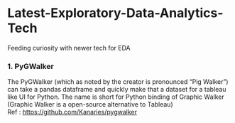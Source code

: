 # Latest-Exploratory-Data-Analytics-Tech
Feeding curiosity with newer tech for EDA

### 1. PyGWalker
The PyGWalker (which as noted by the creator is pronounced “Pig Walker”) can take a pandas dataframe and quickly make that a dataset for a tableau like UI for Python. 
The name is short for Python binding of Graphic Walker (Graphic Walker is a open-source alternative to Tableau)
</br> Ref : https://github.com/Kanaries/pygwalker

